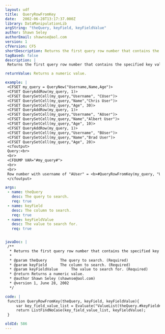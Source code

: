 ```yaml
---
layout: udf
title:  QueryRowFromKey
date:   2002-06-28T13:17:37.000Z
library: DataManipulationLib
argString: "theQuery, keyField, keyFieldValue"
author: Shawn Seley
authorEmail: shawnse@aol.com
version: 1
cfVersion: CF5
shortDescription: Returns the first query row number that contains the specified key value.
tagBased: false
description: |
 Returns the first query row number that contains the specified key value. Useful when using functions that require a query's row number ... but you only have its primary key (or any other value that identifies the record). Returns zero if no matching keyFieldValue is found.

returnValue: Returns a numeric value.

example: |
 <CFSET my_query = QueryNew("Username,Name,Age")>
 <CFSET QueryAddRow(my_query, 1)>
 <CFSET QuerySetCell(my_query,"Username", "CUser")>
 <CFSET QuerySetCell(my_query,"Name","Chris User")>
 <CFSET QuerySetCell(my_query,"Age", 30)>
 <CFSET QueryAddRow(my_query, 1)>
 <CFSET QuerySetCell(my_query,"Username", "AUser")>
 <CFSET QuerySetCell(my_query,"Name","Albert User")>
 <CFSET QuerySetCell(my_query,"Age", 10)>
 <CFSET QueryAddRow(my_query, 1)>
 <CFSET QuerySetCell(my_query,"Username", "BUser")>
 <CFSET QuerySetCell(my_query,"Name","Brad User")>
 <CFSET QuerySetCell(my_query,"Age", 20)>
 <cfoutput>
 Query:<br>
 <br>
 <CFDUMP VAR="#my_query#">
 <br>
 <br>
 Row number with username of "AUser" = <b>#QueryRowFromKey(my_query, "Username", "AUser")#</b>
 </cfoutput>

args:
 - name: theQuery
   desc: The query to search.
   req: true
 - name: keyField
   desc: The column to search.
   req: true
 - name: keyFieldValue
   desc: The value to search for.
   req: true


javaDoc: |
 /**
  * Returns the first query row number that contains the specified key value.
  * 
  * @param theQuery      The query to search. (Required)
  * @param keyField      The column to search. (Required)
  * @param keyFieldValue      The value to search for. (Required)
  * @return Returns a numeric value. 
  * @author Shawn Seley (shawnse@aol.com) 
  * @version 1, June 28, 2002 
  */

code: |
 function QueryRowFromKey(theQuery, keyField, keyFieldValue){
     var key_field_value_list = Evaluate("ValueList(theQuery.#keyField#)");
     return ListFindNoCase(key_field_value_list, keyFieldValue);
 }

oldId: 586
---
```


